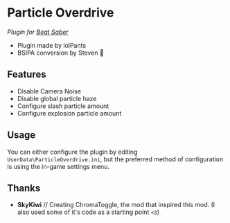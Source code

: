 # Particle Overdrive
*Plugin for [Beat Saber](http://beatsaber.com/)*

* Plugin made by lolPants
* BSIPA conversion by Steven 🎀

## Features
* Disable Camera Noise
* Disable global particle haze
* Configure slash particle amount
* Configure explosion particle amount

## Usage
You can either configure the plugin by editing `UserData\ParticleOverdrive.ini`, but the preferred method of configuration is using the in-game settings menu.  

## Thanks
* **SkyKiwi** // Creating ChromaToggle, the mod that inspired this mod. (I also used some of it's code as a starting point `<3`)
